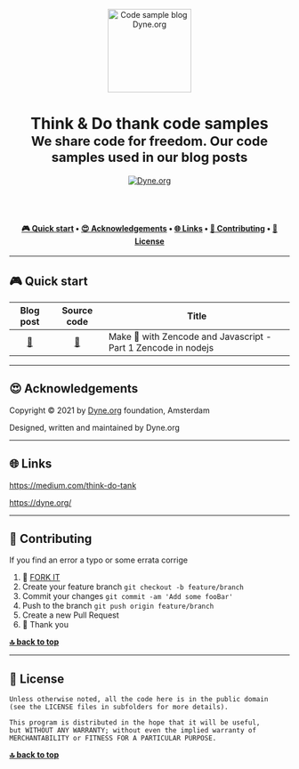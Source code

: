 <p align="center">
  <a href="https://www.dyne.org">
    <img alt="Code sample blog Dyne.org" src="https://www.dyne.org/wp-content/uploads/2015/08/cafudda.jpg" width="150" />
  </a>
</p>

<h1 align="center">
  Think & Do thank code samples</br>
  <sub>We share code for freedom. Our code samples used in our blog posts</sub>
</h1>

<p align="center">
  <a href="https://dyne.org">
    <img src="https://img.shields.io/badge/%3C%2F%3E%20with%20%E2%9D%A4%20by-Dyne.org-blue.svg" alt="Dyne.org">
  </a>
</p>

<br><br>

<h4 align="center">
  <a href="#-quick-start">🎮 Quick start</a>
  <span> • </span>
  <a href="#-acknowledgements">😍 Acknowledgements</a>
  <span> • </span>
  <a href="#-links">🌐 Links</a>
  <span> • </span>
  <a href="#-contributing">👤 Contributing</a>
  <span> • </span>
  <a href="#-license">💼 License</a>
</h4>


***
## 🎮 Quick start

| Blog post | Source code | Title |
| :-:       |   :-:       | ---   |
| [🔗](https://medium.com/think-do-tank/make-with-zencode-and-javascript-aka-easy-crypto-and-human-readable-smart-contracts-in-js-14067d91e8f1) | [📁](https://github.com/dyne/blog-code-samples/tree/master/zencode-javascript-series/part-1-nodejs) | Make 💏 with Zencode and Javascript - Part 1 Zencode in nodejs |


***
## 😍 Acknowledgements

Copyright © 2021 by [Dyne.org](https://www.dyne.org) foundation, Amsterdam

Designed, written and maintained by Dyne.org

***
## 🌐 Links

https://medium.com/think-do-tank

https://dyne.org/


***
## 👤 Contributing
If you find an error a typo or some errata corrige

1.  🔀 [FORK IT](../../fork)
2.  Create your feature branch `git checkout -b feature/branch`
3.  Commit your changes `git commit -am 'Add some fooBar'`
4.  Push to the branch `git push origin feature/branch`
5.  Create a new Pull Request
6.  🙏 Thank you


**[🔝 back to top](#---quick-start-------acknowledgements-------links-------contributing-------license)**

***
## 💼 License
    Unless otherwise noted, all the code here is in the public domain
    (see the LICENSE files in subfolders for more details).

    This program is distributed in the hope that it will be useful,
    but WITHOUT ANY WARRANTY; without even the implied warranty of
    MERCHANTABILITY or FITNESS FOR A PARTICULAR PURPOSE.

**[🔝 back to top](#---quick-start-------acknowledgements-------links-------contributing-------license)**
